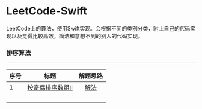 # LeetCode-Swift

LeetCode上的算法，使用Swift实现。会根据不同的类别分类，附上自己的代码实现以及觉得比较高效，简洁和意想不到的别人的代码实现。

<!--more-->

### 排序算法

---

| 序号  | 标题                                                                     | 解题思路   |
|:--- |:----------------------------------------------------------------------:|:------:|
| 1   | [按奇偶排序数组II](https://leetcode-cn.com/problems/sort-array-by-parity-ii/) | [解法]() |
|     |                                                                        |        |
|     |                                                                        |        |
|     |                                                                        |        |
|     |                                                                        |        |
